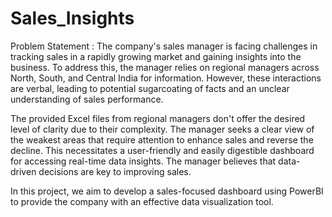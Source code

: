 # Sales_Insights
Problem Statement : 
The company's sales manager is facing challenges in tracking sales in a rapidly growing market and gaining insights into the business. To address this, the manager relies on regional managers across North, South, and Central India for information. However, these interactions are verbal, leading to potential sugarcoating of facts and an unclear understanding of sales performance.

The provided Excel files from regional managers don't offer the desired level of clarity due to their complexity. The manager seeks a clear view of the weakest areas that require attention to enhance sales and reverse the decline. This necessitates a user-friendly and easily digestible dashboard for accessing real-time data insights. The manager believes that data-driven decisions are key to improving sales.

In this project, we aim to develop a sales-focused dashboard using PowerBI to provide the company with an effective data visualization tool.
